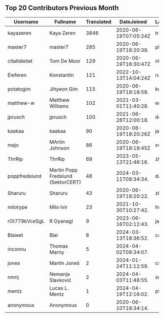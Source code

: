 ## Top 20 Contributors Previous Month ##
|Username|Fullname|Translated|DateJoined|Language|
|--------|--------|----------|----------|-------|
|kayazeren|Kaya Zeren|3846|2020-06-19T07:05:24Z|tr|
|master7|master7|285|2020-06-19T18:20:39.|pl|
|ctlaltdieliet|Tom De Moor|129|2020-06-19T16:30:47Z|nl|
|Eleferen|Konstantin|121|2022-10-13T14:04:24Z|ru|
|potatogim|Jihyeon Gim|115|2020-06-19T18:18:58.|ko|
|matthew-w|Matthew Williams|102|2021-03-01T11:40:28.|en_AU|
|jprusch|jprusch|100|2021-06-28T12:00:18.|de|
|kaakaa|kaakaa|90|2020-06-19T18:20:26Z|ja|
|majo|MArtin Johnson|86|2020-06-19T18:19:45Z|sv|
|ThrRip|ThrRip|69|2023-05-13T21:46:16.|zh_Hans|
|poppfredslund|Martin Popp Fredslund (SektorCERT)|48|2024-03-11T08:34:34.|da|
|Sharuru|Sharuru|43|2020-06-19T18:20:22.|zh_Hans|
|milotype|Milo Ivir|23|2021-10-30T10:27:42.|hr|
|rOt779kVceSgL|R Oyanagi|9|2023-06-16T02:12:43.|ja|
|Blaieet|Blai|8|2024-03-13T18:36:52.|ca|
|inconnu|Thomas Marny|5|2024-04-02T08:34:07.||
|jones|Martin Joneš|2|2024-01-24T11:12:59.|cs|
|nmnj|Nemanja Slavković|2|2024-04-03T11:48:55.|sr|
|mentz|Lucas L. Mentz|1|2024-04-19T12:16:02.|pt_BR|
|anonymous|Anonymous|0|2020-06-10T18:34:14.||
